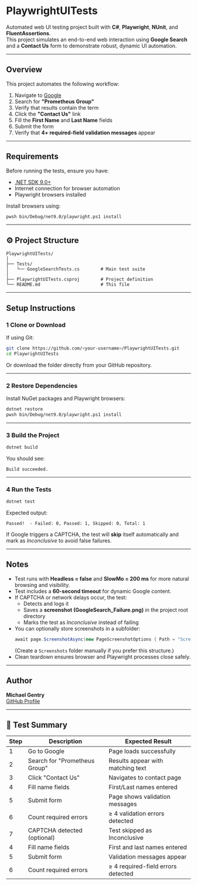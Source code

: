 #  PlaywrightUITests

Automated web UI testing project built with **C#**, **Playwright**, **NUnit**, and **FluentAssertions**.  
This project simulates an end-to-end web interaction using **Google Search** and a **Contact Us** form to demonstrate robust, dynamic UI automation.

---

##  Overview

This project automates the following workflow:
1. Navigate to [Google](https://www.google.com)  
2. Search for **"Prometheus Group"**  
3. Verify that results contain the term  
4. Click the **"Contact Us"** link  
5. Fill the **First Name** and **Last Name** fields  
6. Submit the form  
7. Verify that **4+ required-field validation messages** appear  

---

##  Requirements

Before running the tests, ensure you have:
- [.NET SDK 9.0+](https://dotnet.microsoft.com/en-us/download)
- Internet connection for browser automation
- Playwright browsers installed

Install browsers using:
```bash
pwsh bin/Debug/net9.0/playwright.ps1 install
```

---

## ⚙️ Project Structure

```
PlaywrightUITests/
│
├── Tests/
│   └── GoogleSearchTests.cs        # Main test suite
│
├── PlaywrightUITests.csproj        # Project definition
└── README.md                       # This file
```

---

##  Setup Instructions

### 1️ Clone or Download
If using Git:
```bash
git clone https://github.com/<your-username>/PlaywrightUITests.git
cd PlaywrightUITests
```

Or download the folder directly from your GitHub repository.

---

### 2️ Restore Dependencies
Install NuGet packages and Playwright browsers:
```bash
dotnet restore
pwsh bin/Debug/net9.0/playwright.ps1 install
```

---

### 3️ Build the Project
```bash
dotnet build
```
You should see:
```
Build succeeded.
```

---

### 4️ Run the Tests
```bash
dotnet test
```

Expected output:
```
Passed!  - Failed: 0, Passed: 1, Skipped: 0, Total: 1
```
If Google triggers a CAPTCHA, the test will **skip** itself automatically and mark as *Inconclusive* to avoid false failures.

---

##  Notes

- Test runs with **Headless = false** and **SlowMo = 200 ms** for more natural browsing and visibility.
- Test includes a **60-second timeout** for dynamic Google content.
- If CAPTCHA or network delays occur, the test:
  - Detects and logs it  
  - Saves a **screenshot (GoogleSearch_Failure.png)** in the project root directory  
  - Marks the test as *Inconclusive* instead of failing  
- You can optionally store screenshots in a subfolder:
  ```csharp
  await page.ScreenshotAsync(new PageScreenshotOptions { Path = "Screenshots/GoogleSearch_Failure.png" });
  ```
  (Create a `Screenshots` folder manually if you prefer this structure.)
- Clean teardown ensures browser and Playwright processes close safely.

---

##  Author

**Michael Gentry**  
[GitHub Profile](https://github.com/mgentry3035)

---

## 🏁 Test Summary

| Step | Description | Expected Result |
|------|--------------|----------------|
| 1 | Go to Google | Page loads successfully |
| 2 | Search for "Prometheus Group" | Results appear with matching text |
| 3 | Click "Contact Us" | Navigates to contact page |
| 4 | Fill name fields | First/Last names entered |
| 5 | Submit form | Page shows validation messages |
| 6 | Count required errors | ≥ 4 validation errors detected |
| 7 | CAPTCHA detected (optional) | Test skipped as Inconclusive |
| 4 | Fill name fields | First and last names entered |
| 5 | Submit form | Validation messages appear |
| 6 | Count required errors | ≥ 4 required-field errors detected |

